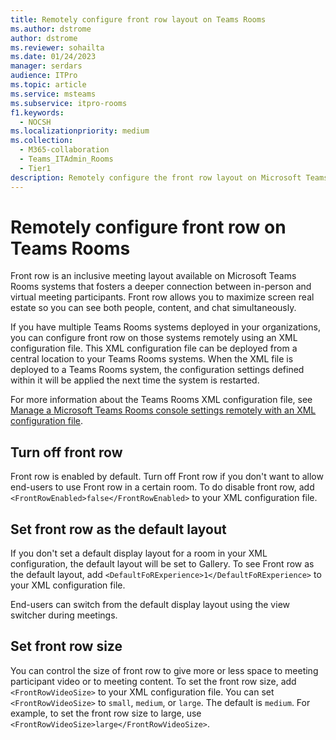 ```yaml
---
title: Remotely configure front row layout on Teams Rooms
ms.author: dstrome
author: dstrome
ms.reviewer: sohailta
ms.date: 01/24/2023
manager: serdars
audience: ITPro
ms.topic: article
ms.service: msteams
ms.subservice: itpro-rooms
f1.keywords: 
  - NOCSH
ms.localizationpriority: medium
ms.collection: 
  - M365-collaboration
  - Teams_ITAdmin_Rooms
  - Tier1
description: Remotely configure the front row layout on Microsoft Teams Rooms systems.
---
```


# Remotely configure front row on Teams Rooms

Front row is an inclusive meeting layout available on Microsoft Teams Rooms systems that fosters a deeper connection between in-person and virtual meeting participants. Front row allows you to maximize screen real estate so you can see both people, content, and chat simultaneously.

If you have multiple Teams Rooms systems deployed in your organizations, you can configure front row on those systems remotely using an XML configuration file. This XML configuration file can be deployed from a central location to your Teams Rooms systems. When the XML file is deployed to a Teams Rooms system, the configuration settings defined within it will be applied the next time the system is restarted.

For more information about the Teams Rooms XML configuration file, see [Manage a Microsoft Teams Rooms console settings remotely with an XML configuration file](xml-config-file.md).

## Turn off front row

Front row is enabled by default. Turn off Front row if you don't want to allow end-users to use Front row in a certain room. To do disable front row, add `<FrontRowEnabled>false</FrontRowEnabled>` to your XML configuration file.

## Set front row as the default layout

If you don't set a default display layout for a room in your XML configuration, the default layout will be set to Gallery. To see Front row as the default layout, add `<DefaultFoRExperience>1</DefaultFoRExperience>` to your XML configuration file.

End-users can switch from the default display layout using the view switcher during meetings.

## Set front row size

You can control the size of front row to give more or less space to meeting participant video or to meeting content. To set the front row size, add `<FrontRowVideoSize>` to your XML configuration file. You can set `<FrontRowVideoSize>` to `small`, `medium`, or `large`. The default is `medium`. For example, to set the front row size to large, use `<FrontRowVideoSize>large</FrontRowVideoSize>`.
